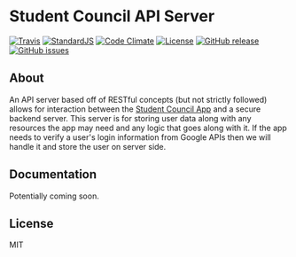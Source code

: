 # Student Council API Server
[![Travis](https://img.shields.io/travis/RSCodingClub/STUCO-Backend.svg?maxAge=2592000&style=flat-square)](https://travis-ci.org/RSCodingClub/STUCO-Backend/)
[![StandardJS](https://img.shields.io/badge/codestyle-standard-brightgreen.svg?maxAge=2592000&style=flat-square)](http://standardjs.com/)
[![Code Climate](https://img.shields.io/codeclimate/github/RSCodingClub/STUCO-Backend.svg?maxAge=2592000&style=flat-square)](https://codeclimate.com/github/RSCodingClub/STUCO-Backend)
[![License](https://img.shields.io/github/license/rscodingclub/stuco-backend.svg?maxAge=2592000&style=flat-square)](https://raw.githubusercontent.com/RSCodingClub/STUCO-Backend/master/LICENSE)
[![GitHub release](https://img.shields.io/github/release/rscodingclub/stuco-backend.svg?maxAge=2592000&style=flat-square)](https://github.com/RSCodingClub/STUCO-Backend/releases)
[![GitHub issues](https://img.shields.io/github/issues/rscodingclub/stuco-backend.svg?maxAge=2592000&style=flat-square)](https://github.com/rscodingclub/stuco-backend/issues)

## About
An API server based off of RESTful concepts (but not strictly followed) allows for interaction between the [Student Council App](#) and a secure backend server.  This server is for storing user data along with any resources the app may need and any logic that goes along with it.  If the app needs to verify a user's login information from Google APIs then we will handle it and store the user on server side.

## Documentation
Potentially coming soon.

## License
MIT
